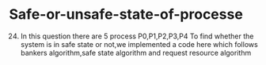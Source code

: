 # Safe-or-unsafe-state-of-processe
24) In this question there are 5 process P0,P1,P2,P3,P4 To find whether the system is in safe  state or not,we implemented a code here which follows bankers algorithm,safe state algorithm and request resource algorithm
